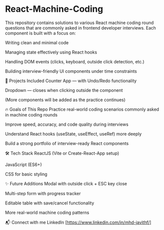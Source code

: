 ﻿# React-Machine-Coding

This repository contains solutions to various React machine coding round questions that are commonly asked in frontend developer interviews.
Each component is built with a focus on:

Writing clean and minimal code

Managing state effectively using React hooks

Handling DOM events (clicks, keyboard, outside click detection, etc.)

Building interview-friendly UI components under time constraints

🚀 Projects Included
Counter App — with Undo/Redo functionality

Dropdown — closes when clicking outside the component

(More components will be added as the practice continues)

🔥 Goals of This Repo
Practice real-world coding scenarios commonly asked in machine coding rounds

Improve speed, accuracy, and code quality during interviews

Understand React hooks (useState, useEffect, useRef) more deeply

Build a strong portfolio of interview-ready React components

🛠️ Tech Stack
ReactJS (Vite or Create-React-App setup)

JavaScript (ES6+)

CSS for basic styling

✨ Future Additions
Modal with outside click + ESC key close

Multi-step form with progress tracker

Editable table with save/cancel functionality

More real-world machine coding patterns

📬 Connect with me
LinkedIn [https://www.linkedin.com/in/mhd-javithf/]
